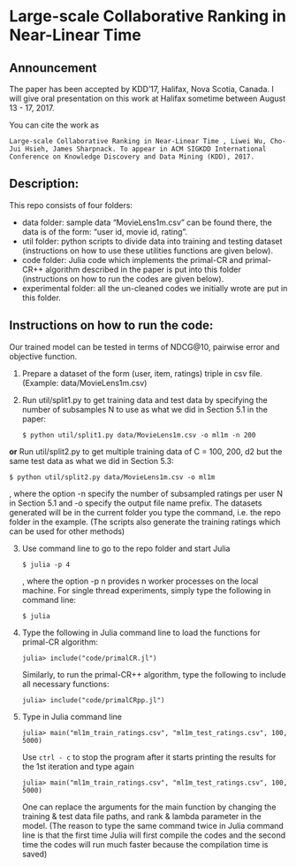 # Large-scale Collaborative Ranking in Near-Linear Time
## Announcement
The paper has been accepted by KDD’17, Halifax, Nova Scotia, Canada. 
I will give oral presentation on this work at Halifax sometime between August 13 - 17, 2017.

You can cite the work as 
```
Large-scale Collaborative Ranking in Near-Linear Time , Liwei Wu, Cho-Jui Hsieh, James Sharpnack. To appear in ACM SIGKDD International Conference on Knowledge Discovery and Data Mining (KDD), 2017.
```

## Description: 
This repo consists of four folders:
- data folder: sample data “MovieLens1m.csv” can be found there, the data is of the form: “user id, movie id, rating”.
- util folder: python scripts to divide data into training and testing dataset (instructions on how to use these utilities functions are given below).
- code folder: Julia code which implements the primal-CR and primal-CR++ algorithm described in the paper is put into this folder (instructions on how to run the codes are given below).
- experimental folder: all the un-cleaned codes we initially wrote are put in this folder.




## Instructions on how to run the code:
Our trained model can be tested in terms of NDCG@10, pairwise error and objective function.



1. Prepare a dataset of the form (user, item, ratings) triple in csv file. (Example: data/MovieLens1m.csv)

2. Run util/split1.py to get training data and test data by specifying the number of subsamples N to use as what we did in Section 5.1 in the paper:

	```
	$ python util/split1.py data/MovieLens1m.csv -o ml1m -n 200
	```
**or** 
Run util/split2.py to get multiple training data of C = 100, 200, d2 but the same test data as what we did in Section 5.3:  

	
	
	$ python util/split2.py data/MovieLens1m.csv -o ml1m
	

   
  , where the option -n specify the number of subsampled ratings per user N in Section 5.1 and -o specify the output file name prefix. The datasets generated will be in the current folder you type the command, i.e. the repo folder in the example. (The scripts also generate the training ratings which can be used for other methods)

3. Use command line to go to the repo folder and start Julia 

	```
	$ julia -p 4
	```

	, where the option -p n provides n worker processes on the local machine. For single thread experiments, simply type the following in command line: 
	```
	$ julia
	```

4. Type the following in Julia command line to load the functions for primal-CR algorithm:
	```
	julia> include("code/primalCR.jl")
	```
	Similarly, to run the primal-CR++ algorithm, type the following to include all necessary functions:
	```
	julia> include("code/primalCRpp.jl")
	```


5. Type in Julia command line 
	```
	julia> main("ml1m_train_ratings.csv", "ml1m_test_ratings.csv", 100, 5000)
	```
  	 Use `ctrl - c` to stop the program after it starts printing the results for the 1st iteration and 	type again 
	```
	julia> main("ml1m_train_ratings.csv", "ml1m_test_ratings.csv", 100, 5000)
	```
	One can replace the arguments for the main function by changing the training & test data 	file paths, and rank & lambda parameter in the model. (The reason to type the same command twice in Julia command line is that the first time Julia will first compile the codes and the second time the codes will run much faster because the compilation time is saved)

